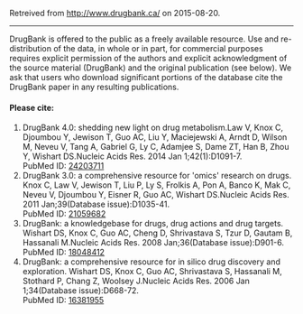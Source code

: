 Retreived from http://www.drugbank.ca/ on 2015-08-20.

***

DrugBank is offered to the public as a freely available resource. Use and re-distribution of the data, in whole or in part, for commercial purposes requires explicit permission of the authors and explicit acknowledgment of the source material (DrugBank) and the original publication (see below). We ask that users who download significant portions of the database cite the DrugBank paper in any resulting publications.

#### Please cite:

1. DrugBank 4.0: shedding new light on drug metabolism.Law V, Knox C, Djoumbou Y, Jewison T, Guo AC, Liu Y, Maciejewski A, Arndt D, Wilson M, Neveu V, Tang A, Gabriel G, Ly C, Adamjee S, Dame ZT, Han B, Zhou Y, Wishart DS.Nucleic Acids Res. 2014 Jan 1;42(1):D1091-7.  
PubMed ID: [24203711][5]
2. DrugBank 3.0: a comprehensive resource for 'omics' research on drugs. Knox C, Law V, Jewison T, Liu P, Ly S, Frolkis A, Pon A, Banco K, Mak C, Neveu V, Djoumbou Y, Eisner R, Guo AC, Wishart DS.Nucleic Acids Res. 2011 Jan;39(Database issue):D1035-41.  
PubMed ID: [21059682][6]
3. DrugBank: a knowledgebase for drugs, drug actions and drug targets. Wishart DS, Knox C, Guo AC, Cheng D, Shrivastava S, Tzur D, Gautam B, Hassanali M.Nucleic Acids Res. 2008 Jan;36(Database issue):D901-6.  
PubMed ID: [18048412][7]
4. DrugBank: a comprehensive resource for in silico drug discovery and exploration. Wishart DS, Knox C, Guo AC, Shrivastava S, Hassanali M, Stothard P, Chang Z, Woolsey J.Nucleic Acids Res. 2006 Jan 1;34(Database issue):D668-72.  
PubMed ID: [16381955][8]

[5]: http://www.ncbi.nlm.nih.gov/pubmed/24203711
[6]: http://www.ncbi.nlm.nih.gov/pubmed/21059682
[7]: http://www.ncbi.nlm.nih.gov/pubmed/18048412
[8]: http://www.ncbi.nlm.nih.gov/pubmed/16381955
